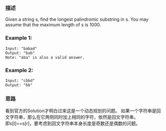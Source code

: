 ### 描述
Given a string s, find the longest palindromic substring in s. You may assume that the maximum length of s is 1000.

### Example 1:

    Input: "babad"
    Output: "bab"
    Note: "aba" is also a valid answer.
### Example 2:

    Input: "cbbd"
    Output: "bb"
    
### 思路
看到官方的Solution才明白过来这是一个动态规划的问题。
如果一个字符串是回文字符串，那么在它两侧同时加上相同的字符，依然是回文字符串。<br>
即s[l]==s[r]，要考虑到回文字符串本身长度是奇数还是偶数的问题。
